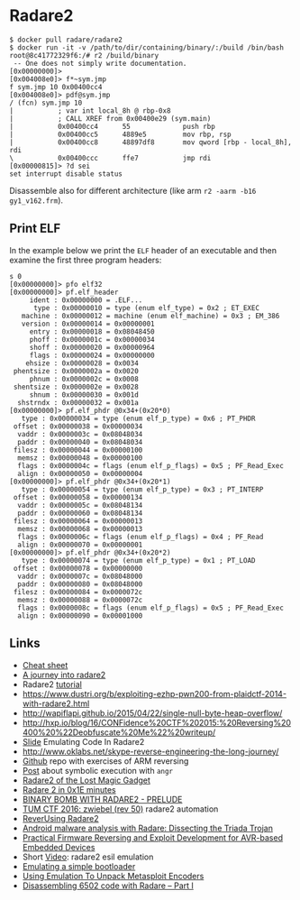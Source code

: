 # Radare2

```
$ docker pull radare/radare2
$ docker run -it -v /path/to/dir/containing/binary/:/build /bin/bash
root@8c41772329f6:/# r2 /build/binary
 -- One does not simply write documentation.
[0x00000000]>
[0x004008e0]> f*~sym.jmp
f sym.jmp 10 0x00400cc4
[0x004008e0]> pdf@sym.jmp
/ (fcn) sym.jmp 10
|           ; var int local_8h @ rbp-0x8
|           ; CALL XREF from 0x00400e29 (sym.main)
|           0x00400cc4      55             push rbp
|           0x00400cc5      4889e5         mov rbp, rsp
|           0x00400cc8      48897df8       mov qword [rbp - local_8h], rdi
\           0x00400ccc      ffe7           jmp rdi
[0x00000815]> ?d sei
set interrupt disable status
```

Disassemble also for different architecture (like arm ``r2 -aarm -b16 gy1_v162.frm``).

## Print ELF

In the example below we print the ``ELF`` header of an executable and then
examine the first three program headers:

```
s 0
[0x00000000]> pfo elf32
[0x00000000]> pf.elf_header 
     ident : 0x00000000 = .ELF...
      type : 0x00000010 = type (enum elf_type) = 0x2 ; ET_EXEC
   machine : 0x00000012 = machine (enum elf_machine) = 0x3 ; EM_386
   version : 0x00000014 = 0x00000001
     entry : 0x00000018 = 0x08048450
     phoff : 0x0000001c = 0x00000034
     shoff : 0x00000020 = 0x00000964
     flags : 0x00000024 = 0x00000000
    ehsize : 0x00000028 = 0x0034
 phentsize : 0x0000002a = 0x0020
     phnum : 0x0000002c = 0x0008
 shentsize : 0x0000002e = 0x0028
     shnum : 0x00000030 = 0x001d
  shstrndx : 0x00000032 = 0x001a
[0x00000000]> pf.elf_phdr @0x34+(0x20*0)
   type : 0x00000034 = type (enum elf_p_type) = 0x6 ; PT_PHDR
 offset : 0x00000038 = 0x00000034
  vaddr : 0x0000003c = 0x08048034
  paddr : 0x00000040 = 0x08048034
 filesz : 0x00000044 = 0x00000100
  memsz : 0x00000048 = 0x00000100
  flags : 0x0000004c = flags (enum elf_p_flags) = 0x5 ; PF_Read_Exec
  align : 0x00000050 = 0x00000004
[0x00000000]> pf.elf_phdr @0x34+(0x20*1)
   type : 0x00000054 = type (enum elf_p_type) = 0x3 ; PT_INTERP
 offset : 0x00000058 = 0x00000134
  vaddr : 0x0000005c = 0x08048134
  paddr : 0x00000060 = 0x08048134
 filesz : 0x00000064 = 0x00000013
  memsz : 0x00000068 = 0x00000013
  flags : 0x0000006c = flags (enum elf_p_flags) = 0x4 ; PF_Read
  align : 0x00000070 = 0x00000001
[0x00000000]> pf.elf_phdr @0x34+(0x20*2)
   type : 0x00000074 = type (enum elf_p_type) = 0x1 ; PT_LOAD
 offset : 0x00000078 = 0x00000000
  vaddr : 0x0000007c = 0x08048000
  paddr : 0x00000080 = 0x08048000
 filesz : 0x00000084 = 0x0000072c
  memsz : 0x00000088 = 0x0000072c
  flags : 0x0000008c = flags (enum elf_p_flags) = 0x5 ; PF_Read_Exec
  align : 0x00000090 = 0x00001000
```

## Links

 - [Cheat sheet](https://github.com/zxgio/r2-cheatsheet/blob/master/r2-cheatsheet.pdf)
 - [A journey into radare2](https://www.megabeets.net/a-journey-into-radare-2-part-1/)
 - Radare2 [tutorial](http://solidsec.blogspot.de/2015/10/tool-radare-2-open-source-alternative.html)
 - https://www.dustri.org/b/exploiting-ezhp-pwn200-from-plaidctf-2014-with-radare2.html
 - http://wapiflapi.github.io/2015/04/22/single-null-byte-heap-overflow/
 - http://hxp.io/blog/16/CONFidence%20CTF%202015:%20Reversing%20400%20%22Deobfuscate%20Me%22%20writeup/
 - [Slide](http://radare.org/get/lacon2k15-esil.pdf) Emulating Code In Radare2
 - http://www.oklabs.net/skype-reverse-engineering-the-long-journey/
 - [Github](https://github.com/rotlogix/Exercises) repo with exercises of ARM reversing
 - [Post](http://ctfhacker.com/ctf/python/symbolic/execution/reverse/radare/2015/11/28/cmu-binary-bomb-flag2.html) about symbolic execution with ``angr``
 - [Radare2 of the Lost Magic Gadget](https://0xabe.io/howto/exploit/2016/03/30/Radare2-of-the-Lost-Magic-Gadget.html)
 - [Radare 2 in 0x1E minutes](https://blog.techorganic.com/2016/03/08/radare-2-in-0x1e-minutes/)
 - [BINARY BOMB WITH RADARE2 - PRELUDE](https://unlogic.co.uk/2016/04/12/binary-bomb-with-radare2-prelude/)
 - [TUM CTF 2016: zwiebel (rev 50)](https://losfuzzys.github.io/writeup/2016/10/03/tumctf-zwiebel50/) radare2 automation
 - [ReverUsing Radare2](https://0x6d696368.blogspot.it/2016/10/rever-using-radare2.html)
 - [Android malware analysis with Radare: Dissecting the Triada Trojan](https://www.nowsecure.com/blog/2016/11/21/android-malware-analysis-radare-triada-trojan/)
 - [Practical Firmware Reversing and Exploit Development for AVR-based Embedded Devices](http://www.radare.org/get/avrworkshops2016.pdf)
 - Short [Video](https://www.youtube.com/watch?v=G_yqIW-pUNc): radare2 esil emulation
 - [Emulating a simple bootloader](http://radare.today/posts/emulating-simple-bootloader/)
 - [Using Emulation To Unpack Metasploit Encoders](https://xpnsec.tumblr.com/post/156211722581/radare2-using-emulation-to-unpack-metasploit)
 - [Disassembling 6502 code with Radare – Part I](https://retro.moe/2015/11/18/disassembling-6502-code-with-radare-part-i/)
